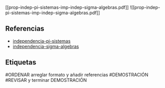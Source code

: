 [[prop-indep-pi-sistemas-imp-indep-sigma-algebras.pdf]]
![[prop-indep-pi-sistemas-imp-indep-sigma-algebras.pdf]]

## Referencias
- [independencia-pi-sistemas](./independencia-pi-sistemas.md)
- [independencia-sigma-algebras](./independencia-sigma-algebras.md)

## Etiquetas
#ORDENAR arreglar formato y añadir referencias
#DEMOSTRACIÓN 
#REVISAR y terminar DEMOSTRACIÓN
